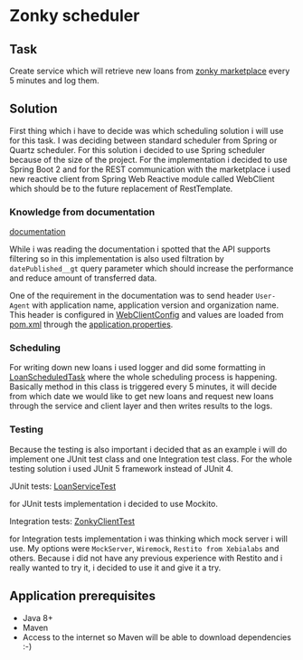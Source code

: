 # Zonky scheduler

## Task
Create service which will retrieve new loans from [zonky marketplace](https://api.zonky.cz/loans/marketplace) 
every 5 minutes and log them.

## Solution
First thing which i have to decide was which scheduling solution i will use for this task. I was deciding between standard 
scheduler from Spring or Quartz scheduler. For this solution i decided to use Spring scheduler because of the size of 
the project. For the implementation i decided to use Spring Boot 2 and for the REST communication with the marketplace
i used new reactive client from Spring Web Reactive module called WebClient which should be to the future replacement of 
RestTemplate.

### Knowledge from documentation

[documentation](http://docs.zonky.apiary.io/#)

While i was reading the documentation i spotted that the API supports filtering so in this implementation is also used 
filtration by `datePublished__gt` query parameter which should increase the performance and reduce amount of transferred 
data.

One of the requirement in the documentation was to send header `User-Agent` with application name, application version 
and organization name. This header is configured in 
[WebClientConfig](src/main/java/com/wexom/zonkydemo/marketplace/config/WebClientConfig.java) 
and values are loaded from [pom.xml](pom.xml) through the [application.properties](src/main/resources/application.properties).

### Scheduling 

For writing down new loans i used logger and did some formatting in 
[LoanScheduledTask](src/main/java/com/wexom/zonkydemo/marketplace/task/LoanScheduledTask.java)
where the whole scheduling process is happening. Basically method in this class is triggered every 5 minutes, it will 
decide from which date we would like to get new loans and request new loans through the service and client layer and 
then writes results to the logs.

### Testing

Because the testing is also important i decided that as an example i will do implement one JUnit test class and one 
Integration test class. For the whole testing solution i used JUnit 5 framework instead of JUnit 4.

JUnit tests:
[LoanServiceTest](src/test/java/com/wexom/zonkydemo/marketplace/service/LoanServiceTest.java)

for JUnit tests implementation i decided to use Mockito.

Integration tests:
[ZonkyClientTest](src/test/java/com/wexom/zonkydemo/marketplace/api/ZonkyClientTest.java)

for Integration tests implementation i was thinking which mock server i will use. My options were `MockServer`, 
`Wiremock`, `Restito from Xebialabs` and others. Because i did not have any previous experience with Restito and i 
really wanted to try it, i decided to use it and give it a try.

## Application prerequisites
* Java 8+
* Maven
* Access to the internet so Maven will be able to download dependencies :-)